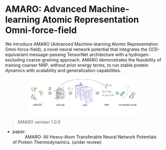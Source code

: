 # AMARO: Advanced Machine-learning Atomic Representation Omni-force-field

We introduce AMARO (Advanced Machine-learning Atomic Representation Omni-force-field), a novel neural network potential that integrates the O(3)-equivariant message-passing TensorNet architecture with a hydrogen-excluding coarse-graining approach. AMARO demonstrates the feasibility of training coarser NNP, without
prior energy terms, to run stable protein dynamics with scalability and generalization capabilities. 

<img src="pipeline.webp"
    alt="Markdown Monster icon"
    style="display: block; margin-left: auto; margin-right: auto; width: 70%; height: auto;" />

> AMARO version 1.0.0
- paper:</br>
            &nbsp;&nbsp;&nbsp;&nbsp;&nbsp;&nbsp;&nbsp;&nbsp;&nbsp;&nbsp;AMARO: All Heavy-Atom Transferable Neural Network Potentials of Protein Thermodynamics. (under review)